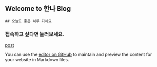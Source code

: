 ## Welcome to 한나 Blog

```한나의 블로그
## 오늘도 좋은 하루 되세요
```
### 접속하고 싶다면 눌러보세요. 
[post](https://github.com/LeeHannaa/LeeHannaa.github.io/blob/main/_posts/post.md)

You can use the [editor on GitHub](https://github.com/LeeHannaa/LeeHannaa.github.io/edit/main/README.md) to maintain and preview the content for your website in Markdown files.
